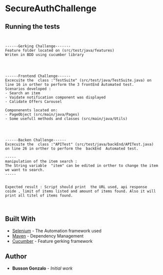 # SecureAuthChallenge



## Running the tests
```


------Gerking Challenge-------
Feature folder located on (src/test/java/features)
Writen in BDD using cucumber library 




------Frontend Challenge------
Excecuite the  class :"TestSuite" (src/test/java/TestSuite.java) on line 16 in orther to perform the 3 frontEnd Automated test. 
Scenarios developed : 
- Search an item
- Vaidate notification component was displayed 
- Calidate Offers Carousel

Componenents located on: 
- PageObject (src/main/java/Pages)
- Some usefull methods and classes (src/main/java/Utils)




------Backen Challenge------
Excecuite the  class :"APITest" (src/test/java/backEnd/APITest.java) on line 26 in orther to perform the  backEnd  Automated test. 

-----
manipulation of the item search :
The String variable  "item" can be edited in orther to change the item we want to search.
-----


Expected result : Script should print  the URL used, api response coide , limit of items listed and amount of items found. Also it will print all titel of items found. 



```


## Built With

* [Selenium](https://selenium.dev) - The Automation framework used
* [Maven](https://maven.apache.org/) - Dependency Management
* [Cucumber](https://cucumber.io/) - Feature gerking framework 


## Author

* **Busson Gonzalo** - *Initial work* 


